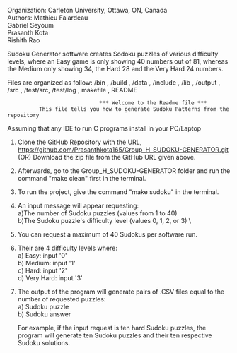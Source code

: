 Organization: Carleton University, Ottawa, ON, Canada \
Authors: 
    Mathieu Falardeau \
    Gabriel Seyoum \
    Prasanth Kota \
    Rishith Rao

Sudoku Generator software creates Sodoku puzzles of various difficulty levels, where an Easy game
is only showing 40 numbers out of 81, whereas the Medium only showing 34, the Hard 28 and the Very
Hard 24 numbers.

Files are organized as follow: /bin , /build , /data , /include , /lib , /output , /src , /test/src, /test/log , makefile , README

                                 *** Welcome to the Readme file ***
              This file tells you how to generate Sudoku Patterns from the repository

Assuming that any IDE to run C programs install in your PC/Laptop

1.  Clone the GitHub Repository with the URL, <https://github.com/Prasanthkota165/Group_H_SUDOKU-GENERATOR.git>
    (OR) Download the zip file from the GitHub URL given above.

2.  Afterwards, go to the Group\_H\_SUDOKU-GENERATOR folder and run the command "make clean" first in the terminal.

3.  To run the project, give the command "make sudoku" in the terminal.

4.  An input message will appear requesting: \
    a)The number of Sudoku puzzles (values from 1 to 40) \
    b)The Sudoku puzzle's difficulty level (values 0, 1, 2, or 3) \

5.  You can request a maximum of 40 Sudokus per software run.

6.  Their are 4 difficulty levels where: \
    a) Easy: input '0' \
    b) Medium: input '1' \
    c) Hard: input '2' \
    d) Very Hard: input '3' 

7.  The output of the program will generate pairs of .CSV files equal to the number of requested puzzles: \
    a) Sudoku puzzle \
    b) Sudoku answer 

    For example, if the input request is ten hard Sudoku puzzles, the program will generate
    ten Sudoku puzzles and their ten respective Sudoku solutions.
